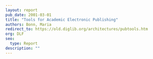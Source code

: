 ```yaml
---
layout: report
pub_date: 2001-03-01
title: "Tools for Academic Electronic Publishing"
authors: Bonn, Maria
redirect_to: https://old.diglib.org/architectures/pubtools.htm
org: DLF
seo:
  type: Report
description: ""
---
```

